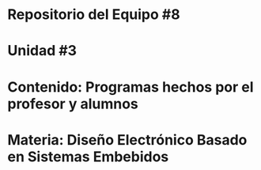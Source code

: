 # Repositorio del Equipo #8
# Unidad #3
# Contenido: Programas hechos por el profesor y alumnos
# Materia: Diseño Electrónico Basado en Sistemas Embebidos

